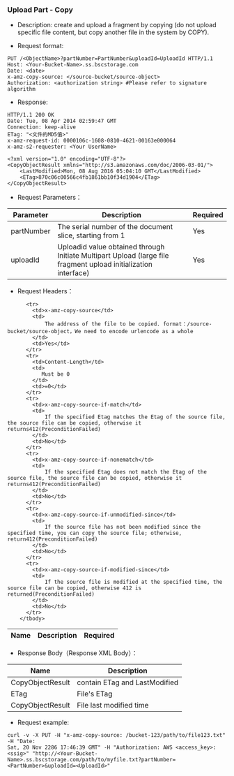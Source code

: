 ### Upload Part - Copy

- Description: create and upload a fragment by copying (do not upload specific file content, but copy another file in the system by COPY).

- Request format:

```
PUT /<ObjectName>?partNumber=PartNumber&uploadId=UploadId HTTP/1.1
Host: <Your-Bucket-Name>.ss.bscstorage.com
Date: <date>
x-amz-copy-source: </source-bucket/source-object>
Authorization: <authorization string> #Please refer to signature algorithm
```

- Response:

```
HTTP/1.1 200 OK
Date: Tue, 08 Apr 2014 02:59:47 GMT
Connection: keep-alive
ETag: "<文件的MD5值>"
x-amz-request-id: 0000106c-1608-0810-4621-00163e000064
x-amz-s2-requester: <Your UserName>

<?xml version="1.0" encoding="UTF-8"?>
<CopyObjectResult xmlns="http://s3.amazonaws.com/doc/2006-03-01/">
    <LastModified>Mon, 08 Aug 2016 05:04:10 GMT</LastModified>
    <ETag>870c06c00566c4fb1861bb10f34d1904</ETag>
</CopyObjectResult>
```

- Request Parameters：

<table class="table table-condensed">
    <thead>
      <tr>
        <th>Parameter</th>
        <th>Description</th>
        <th>Required</th>
      </tr>
    </thead>
    <tbody>
      <tr>
        <td>partNumber</td>
        <td>The serial number of the document slice, starting from 1</td>
        <td>Yes</td>
      </tr>
      <tr>
        <td>uploadId</td>
        <td>Uploadid value obtained through Initiate Multipart Upload (large file fragment upload initialization interface)</td>
        <td>Yes</td>
      </tr>
    </tbody>
</table>

- Request Headers：

<table class="table table-condensed">
        <thead>
          <tr>
            <th>Name</th>
            <th>Description</th>
            <th>Required</th>
          </tr>
        </thead>
        <tbody>

          <tr>
            <td>x-amz-copy-source</td>
            <td>
                The address of the file to be copied. format：/source-bucket/source-object，We need to encode urlencode as a whole
            </td>
            <td>Yes</td>
          </tr>
          <tr>
            <td>Content-Length</td>
            <td>
               Must be 0
            </td>
            <td>=0</td>
          </tr>
          <tr>
            <td>x-amz-copy-source-if-match</td>
            <td>
                If the specified Etag matches the Etag of the source file, the source file can be copied, otherwise it returns412(PreconditionFailed)
            </td>
            <td>No</td>
          </tr>
          <tr>
            <td>x-amz-copy-source-if-nonematch</td>
            <td>
                If the specified Etag does not match the Etag of the source file, the source file can be copied, otherwise it returns412(PreconditionFailed)
            </td>
            <td>No</td>
          </tr>
          <tr>
            <td>x-amz-copy-source-if-unmodified-since</td>
            <td>
                If the source file has not been modified since the specified time, you can copy the source file; otherwise, return412(PreconditionFailed)
            </td>
            <td>No</td>
          </tr>
          <tr>
            <td>x-amz-copy-source-if-modified-since</td>
            <td>
                If the source file is modified at the specified time, the source file can be copied, otherwise 412 is returned(PreconditionFailed)
            </td>
            <td>No</td>
          </tr>
        </tbody>
</table>

- Response Body（Response XML Body）：

<table class="table table-condensed">
        <thead>
          <tr>
            <th>Name</th>
            <th>Description</th>
          </tr>
        </thead>
        <tbody>
          <tr>
            <td>CopyObjectResult</td>
            <td>
                contain ETag and LastModified 
            </td>
          </tr>
          <tr>
            <td>ETag</td>
            <td>
                File's ETag
            </td>
          </tr>
          <tr>
            <td>CopyObjectResult</td>
            <td>
                File last modified time
            </td>
          </tr>
        </tbody>
</table>

- Request example:

```
curl -v -X PUT -H "x-amz-copy-source: /bucket-123/path/to/file123.txt" -H "Date:
Sat, 20 Nov 2286 17:46:39 GMT" -H "Authorization: AWS <access_key>:<ssig>" "http://<Your-Bucket-Name>.ss.bscstorage.com/path/to/myfile.txt?partNumber=<PartNumber>&uploadId=<UploadId>"
```
